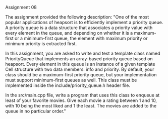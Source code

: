 Assignment 08

The assignment provided the following description:
"One of the most popular applications of heapsort is to efficiently implement a priority queue. A priority queue is a data structure that associates a priority value with every element in the queue, and depending on whether it is a maximum-first or a minimum-first queue, the element with maximum priority or minimum priority is extracted first.

In this assignment, you are asked to write and test a template class named PriorityQueue that implements an array-based priority queue based on heapsort. Every element in this queue is an instance of a given template Cell structure with two data members:  info and priority. By default, your class should be a maximum-first priority queue, but your implementation must support minimum-first queues as well. This class must be implemented inside the include/priority_queue.h header file.

In the src/main.cpp file, write a program that uses this class to enqueue at least of your favorite movies. Give each movie a rating between 1 and 10, with 10 being the most liked and 1 the least. The movies are added to the queue in no particular order."
